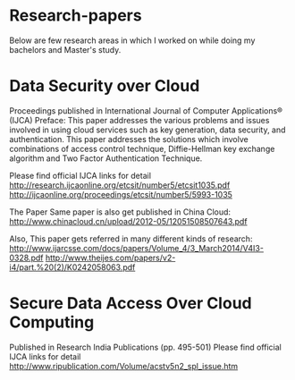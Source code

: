 # Research-papers
Below are few research areas in which I worked on while doing my bachelors and Master's study.

# Data Security over Cloud
Proceedings published in International Journal of Computer Applications® (IJCA)
Preface: This paper addresses the various problems and issues involved in using cloud services such as key generation, data security, and authentication. This paper addresses the solutions which involve combinations of access control technique, Diffie-Hellman key exchange algorithm and Two Factor Authentication Technique.

Please find official IJCA links for detail
http://research.ijcaonline.org/etcsit/number5/etcsit1035.pdf
http://ijcaonline.org/proceedings/etcsit/number5/5993-1035

The Paper Same paper is also get published in China Cloud:
http://www.chinacloud.cn/upload/2012-05/12051508507643.pdf

Also, This paper gets referred in many different kinds of research:
http://www.ijarcsse.com/docs/papers/Volume_4/3_March2014/V4I3-0328.pdf
http://www.theijes.com/papers/v2-i4/part.%20(2)/K0242058063.pdf


#  Secure Data Access Over Cloud Computing
Published in Research India Publications (pp. 495-501)
Please find official IJCA links for detail
http://www.ripublication.com/Volume/acstv5n2_spl_issue.htm
